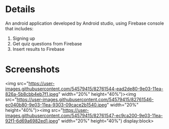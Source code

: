 # Details
An android application developed by Android studio, using Firebase console that includes:
1. Signing up
2. Get quiz questions from Firebase
3. Insert results to Firebase


# Screenshots
<img src="https://user-images.githubusercontent.com/54579415/82761544-ead2de80-9e03-11ea-826a-5b8cbb4eb7f1.jpeg"  width="20%" height="40%")><img src="https://user-images.githubusercontent.com/54579415/82761546-ec040b80-9e03-11ea-9303-09cace2b1540.jpeg"  width="20%" height="40%")><img src="https://user-images.githubusercontent.com/54579415/82761547-ec9ca200-9e03-11ea-92f1-6d69a6982ed1.jpeg"  width="20%" height="40%") display:block>


